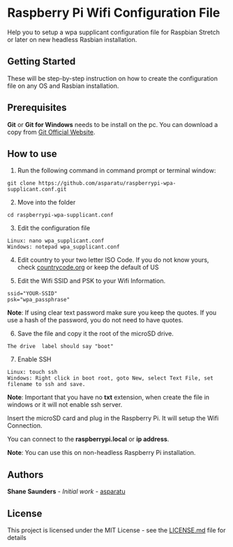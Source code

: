 # Raspberry Pi Wifi Configuration File
Help you to setup a wpa supplicant configuration file for Raspbian Stretch or later on new headless Rasbian installation.

## Getting Started
These will be step-by-step instruction on how to create the configuration file on any OS and Rasbian installation.

## Prerequisites
**Git** or **Git for Windows** needs to be install on the pc. You can download a copy from [Git Official Website](https://git-scm.com/downloads).

## How to use
1. Run the following command in command prompt or terminal window:
```
git clone https://github.com/asparatu/raspberrypi-wpa-supplicant.conf.git
```
2. Move into the folder
```
cd raspberrypi-wpa-supplicant.conf
```
3. Edit the configuration file
```
Linux: nano wpa_supplicant.conf
Windows: notepad wpa_supplicant.conf
```
4. Edit country to your two letter ISO Code.
If you do not know yours, check [countrycode.org](https://countrycode.org/) or keep the default of US

5. Edit the Wifi SSID and PSK to your Wifi Information.
```
ssid="YOUR-SSID"
psk="wpa_passphrase"
```
**Note**: If using clear text password make sure you keep the quotes. If you use a hash of the password, you do not need to have quotes.

6. Save the file and copy it the root of the microSD drive.
```
The drive  label should say "boot"
```
7. Enable SSH
```
Linux: touch ssh
Windows: Right click in boot root, goto New, select Text File, set filename to ssh and save.
```
<p><strong>Note</strong>: Important that you have no <strong>txt</strong> extension, when create the file in windows or it will not enable ssh server.</p>
<p>Insert the microSD card and plug in the Raspberry Pi. It will setup the Wifi Connection.</p>
<p>You can connect to the <strong>raspberrypi.local</strong> or <strong>ip address</strong>.</p>

**Note**: You can use this on non-headless Raspberry Pi installation.

## Authors

**Shane Saunders** - *Initial work* - [asparatu](https://github.com/asparatu)

## License

This project is licensed under the MIT License - see the [LICENSE.md](LICENSE.md) file for details

